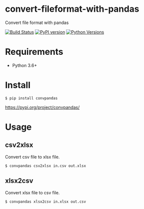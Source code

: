 # convert-fileformat-with-pandas
Convert file format with pandas

[![Build Status](https://travis-ci.org/yuji38kwmt/convpandas.svg?branch=master)](https://travis-ci.org/yuji38kwmt/convpandas)
[![PyPI version](https://badge.fury.io/py/convpandas.svg)](https://badge.fury.io/py/convpandas)
[![Python Versions](https://img.shields.io/pypi/pyversions/convpandas.svg)](https://pypi.org/project/convpandas/)

# Requirements
* Python 3.6+

# Install

```
$ pip install convpandas
```

https://pypi.org/project/convpandas/


# Usage

## csv2xlsx
Convert csv file to xlsx file.

```
$ convpandas csv2xlsx in.csv out.xlsx
```

## xlsx2csv
Convert xlsx file to csv file.

```
$ convpandas xlsx2csv in.xlsx out.csv
```

